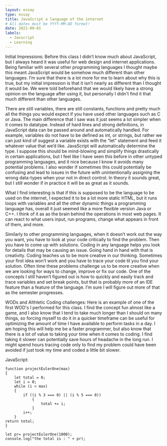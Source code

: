 ```yaml
---
layout: essay
type: essay
title: JavaScript a language of the internet
# All dates must be YYYY-MM-DD format!
date: 2021-09-01
labels:
  - Javscript
  - Learning
---
```


Initial Impressions:
	Before this class I didn’t know much about JavaScript, but I always heard it was useful for web design and internet applications.  Being familiar with several other programming languages I thought maybe this meant JavaScript would be somehow much different than other languages.  I’m sure that there is a lot more for me to learn about why this is true, but my initial impression is that it isn’t nearly as different than I thought it would be.  We were told beforehand that we would likely have a strong opinion on the language after using it, but personally I didn't find it that much different than other languages.

There are still variables, there are still constants, functions and pretty much all the things you would expect if you have used other languages such as C or Java.  The main difference that I saw was it just seems a lot simpler when it comes to datatype. Instead of hard lines and strong definitions, in JavaScript data can be passed around and automatically handled.  For example, variables do not have to be defined as int, or strings, but rather we can just kind of suggest a variable exists with the “let” statement and feed it whatever value that we’d like. JavaScript will automatically determine the type.  I suppose this should be mind-blowing and simplify things drastically in certain applications, but I feel like I have seen this before in other untyped programming languages, and it nice because I know it avoids many potential problems.  I also wonder if sometimes this could potentially be confusing and lead to issues in the future with unintentionally assigning the wrong data-types when your not in direct control.  In theory it sounds great, but I still wonder if in practice it will be as great as it sounds.

What I find interesting is that if this is supposed to be the language to be used on the internet, I expected it to be a lot more static HTML, but it runs loops with variables and all the other dynamic things a programming language has, overall it just seemed like a more flexible version Java or C++. I think of it as as the brain behind the operations in most web pages. It can react to what users input, run programs, change what appears in front of them, and more. 

Similarly to other programming languages, when it doesn’t work out the way you want, you have to look at your code critically to find the problem. Then you have to come up with solutions. Coding in any language helps you look for details that may be causing an issue. Going hand in hand with that is creativity. Coding teaches us to be more creative in our thinking. Sometimes your first idea won’t work and you have to trace your code til you find your solution.  Often time these problems challenge us to be more creative when we are looking for ways to change, improve or fix our code.  One of the concepts I still haven’t figured out is how to quickly and easily track and trace variables and set break points, but that is probably more of an IDE feature than a feature of the language.  I’m sure I will figure out more of that as the semester progresses.
	
WODs and Althletic Coding challenges:
Here is an example of one of the first WOD's I performed for this class. I find the concept fun almost like a game, and I also know that I tend to take much longer than I should on many things, so forcing myself to do it in a quicker timeframe can be useful for optimizing the amount of time I have available to perform tasks in a day.  I am hoping this will help me be a faster programmer, but also know that there is a lot of value to taking your time when it comes to coding.  I find taking it slower can potentially save hours of headache in the long run.  I might spend hours tracing code only to find my problem could have been avoided if just took my time and coded a little bit slower.

JavaScript:


	function projectEulerOne(max)
	{
		let total = 0;
  		let i = 0;
  		while (i < max)
  		{
  			if ((i % 3 === 0) || (i % 5 === 0))
    			{
    				total += i;
    			}
    		i++;
  		} 
  	return total;
	}

	let pr= projectEulerOne(1000);
	console.log("the total is : " + pr);

